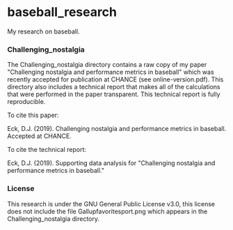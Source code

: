 # baseball_research

My research on baseball.  


### Challenging_nostalgia

The Challenging_nostalgia directory contains a raw copy of my paper 
"Challenging nostalgia and performance metrics in baseball" which was recently 
accepted for publication at CHANCE (see online-version.pdf).  This directory 
also includes a technical report that makes all of the calculations that were 
performed in the paper transparent.  This technical report is fully reproducible.  

To cite this paper:

  Eck, D.J. (2019). Challenging nostalgia and performance metrics in baseball.
  Accepted at CHANCE.

To cite the technical report:

  Eck, D.J. (2019).  Supporting data analysis for "Challenging nostalgia and 
  performance metrics in baseball."



### License

This research is under the GNU General Public License v3.0, this license does 
not include the file Gallupfavoritesport.png which appears in the 
Challenging_nostalgia directory.


